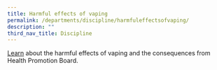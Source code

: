```yaml
---
title: Harmful effects of vaping
permalink: /departments/discipline/harmfuleffectsofvaping/
description: ""
third_nav_title: Discipline
---
```

[Learn](https://go.gov.sg/puwov6) about the harmful effects of vaping and the consequences from Health Promotion Board.
